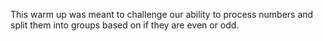 This warm up was meant to challenge our ability to process numbers and split them into groups based on if they are even or odd.   
